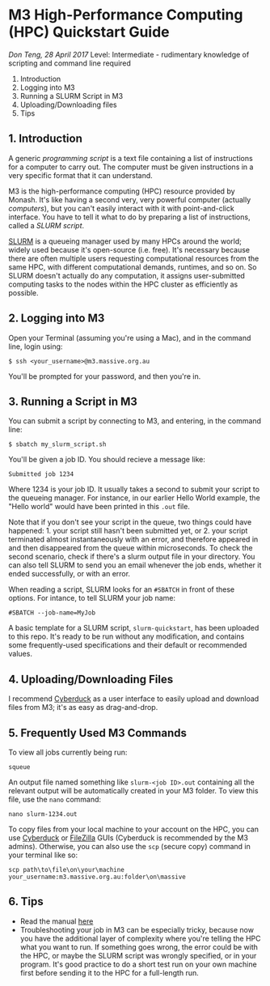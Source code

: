 # M3 High-Performance Computing (HPC) Quickstart Guide
*Don Teng, 28 April 2017*
Level: Intermediate - rudimentary knowledge of scripting and command line required

1. Introduction
2. Logging into M3
3. Running a SLURM Script in M3
4. Uploading/Downloading files
5. Tips

## 1. Introduction
A generic *programming script* is a text file containing a list of instructions for a computer to carry out. The computer must be given instructions in a very specific format that it can understand.

M3 is the high-performance computing (HPC) resource provided by Monash. It's like having a second very, very powerful computer (actually *computers*), but you can't easily interact with it with point-and-click interface. You have to tell it what to do by preparing a list of instructions, called a *SLURM script*.

[SLURM](https://en.wikipedia.org/wiki/Slurm_Workload_Manager) is a queueing manager used by many HPCs around the world; widely used because it's open-source (i.e. free). It's necessary because there are often multiple users requesting computational resources from the same HPC, with different computational demands, runtimes, and so on.  So SLURM doesn't actually do any computation, it assigns user-submitted computing tasks to the nodes within the HPC cluster as efficiently as possible.

## 2. Logging into M3
Open your Terminal (assuming you're using a Mac), and in the command line, login using:

`$ ssh <your_username>@m3.massive.org.au`

You'll be prompted for your password, and then you're in.

## 3. Running a Script in M3
You can submit a script by connecting to M3, and entering, in the command line:

`$ sbatch my_slurm_script.sh`

You'll be given a job ID. You should recieve a message like:

`Submitted job 1234`

Where 1234 is your job ID. It usually takes a second to submit your script to the queueing manager. For instance, in our earlier Hello World example, the "Hello world" would have been printed in this `.out` file.

Note that if you don't see your script in the queue, two things could have happened: 1. your script still hasn't been submitted yet, or 2. your script terminated almost instantaneously with an error, and therefore appeared in and then disappeared from the queue within microseconds. To check the second scenario, check if there's a slurm output file in your directory. You can also tell SLURM to send you an email whenever the job ends, whether it ended successfully, or with an error.

When reading a script, SLURM looks for an `#SBATCH` in front of these options. For intance, to tell SLURM your job name:

`#SBATCH --job-name=MyJob`

A basic template for a SLURM script, `slurm-quickstart`, has been uploaded to this repo. It's ready to be run without any modification, and contains some frequently-used specifications and their default or recommended values. 

## 4. Uploading/Downloading Files
I recommend [Cyberduck](https://cyberduck.io/?l=en) as a user interface to easily upload and download files from M3; it's as easy as drag-and-drop. 

## 5. Frequently Used M3 Commands
To view all jobs currently being run:

`squeue`

An output file named something like `slurm-<job ID>.out` containing all the relevant output will be automatically created in your M3 folder.  To view this file, use the `nano` command:

`nano slurm-1234.out`

To copy files from your local machine to your account on the HPC, you can use [Cyberduck](https://cyberduck.io/?l=en) or [FileZilla](https://filezilla-project.org/) GUIs (Cyberduck is recommended by the M3 admins). Otherwise, you can also use the `scp` (secure copy) command in your terminal like so:

`scp path\to\file\on\your\machine your_username:m3.massive.org.au:folder\on\massive`

## 6. Tips
 - Read the manual [here](http://docs.massive.org.au/M3/slurm/slurm-overview.html)
 - Troubleshooting your job in M3 can be especially tricky, because now you have the additional layer of complexity where you're telling the HPC what you want to run.  If something goes wrong, the error could be with the HPC, or maybe the SLURM script was wrongly specified, or in your program. It's good practice to do a short test run on your own machine first before sending it to the HPC for a full-length run.
